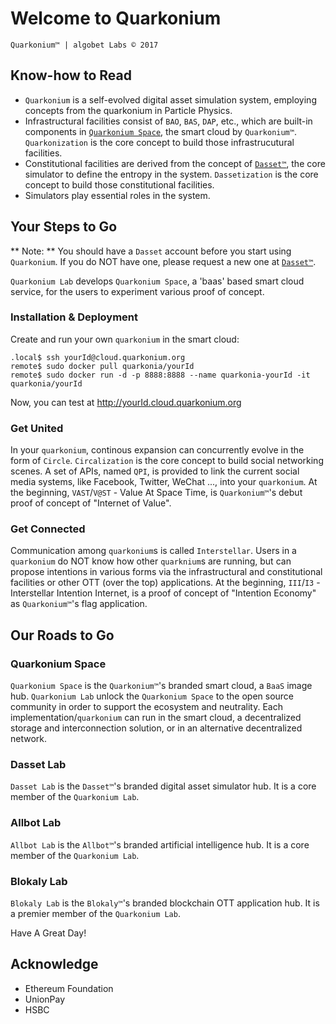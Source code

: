 # Welcome to Quarkonium
`Quarkonium™ | algobet Labs © 2017`

## Know-how to Read

* `Quarkonium` is a self-evolved digital asset simulation system, employing concepts from the quarkonium in Particle Physics.
* Infrastructural facilities consist of `BAO`, `BAS`, `DAP`, etc., which are built-in components in [`Quarkonium Space`](), the smart cloud by `Quarkonium™`. `Quarkonization` is the core concept to build those infrastrucutural facilities.
* Constitutional facilities are derived from the concept of [`Dasset™`](), the core simulator to define the entropy in the system. `Dassetization` is the core concept to build those constitutional facilities.
* Simulators play essential roles in the system.

## Your Steps to Go

** Note: **
You should have a `Dasset` account before you start using `Quarkonium`. If you do NOT have one, please request a new one at [`Dasset™`](http://dasset.trade).

`Quarkonium Lab` develops `Quarkonium Space`, a 'baas' based smart cloud service, for the users to experiment various proof of concept.

### Installation & Deployment
Create and run your own `quarkonium` in the smart cloud:
```
.local$ ssh yourId@cloud.quarkonium.org
remote$ sudo docker pull quarkonia/yourId
remote$ sudo docker run -d -p 8888:8888 --name quarkonia-yourId -it quarkonia/yourId
```
Now, you can test at http://yourId.cloud.quarkonium.org

### Get United
In your `quarkonium`, continous expansion can concurrently evolve in the form of `Circle`. `Circalization` is the core concept to build social networking scenes. A set of APIs, named `QPI`, is provided to link the current social media systems, like Facebook, Twitter, WeChat ..., into your `quarkonium`. At the beginning, `VAST`/`V@ST` - Value At Space Time, is `Quarkonium™`'s debut proof of concept of "Internet of Value".

### Get Connected
Communication among `quarkonium`s is called `Interstellar`. Users in a `quarkonium` do NOT know how other `quarknium`s are running, but can propose intentions in various forms via the infrastructural and constitutional facilities or other OTT (over the top) applications. At the beginning, `III`/`I3` - Interstellar Intention Internet, is a proof of concept of "Intention Economy" as `Quarkonium™`'s flag application.


## Our Roads to Go

### Quarkonium Space

`Quarkonium Space` is the `Quarkonium™`'s branded smart cloud, a `BaaS` image hub. `Quarkonium Lab` unlock the `Quarkonium Space` to the open source community in order to support the ecosystem and neutrality. Each implementation/`quarkonium` can run in the smart cloud, a decentralized storage and interconnection solution, or in an alternative decentralized network.

### Dasset Lab

`Dasset Lab` is the `Dasset™`'s branded digital asset simulator hub. It is a core member of the `Quarkonium Lab`.

### Allbot Lab

`Allbot Lab` is the `Allbot™`'s branded artificial intelligence hub. It is a core member of the `Quarkonium Lab`.

### Blokaly Lab

`Blokaly Lab` is the `Blokaly™`'s branded blockchain OTT application hub. It is a premier member of the `Quarkonium Lab`.


Have A Great Day!

## Acknowledge

- Ethereum Foundation
- UnionPay
- HSBC

